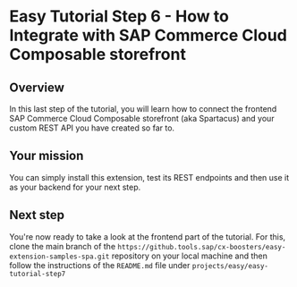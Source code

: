 # Easy Tutorial Step 6 - How to Integrate with SAP Commerce Cloud Composable storefront

## Overview
In this last step of the tutorial, you will learn how to connect the frontend SAP Commerce Cloud Composable storefront (aka Spartacus) and your custom REST API you have created so far to.

## Your mission
You can simply install this extension, test its REST endpoints and then use it as your backend for your next step.

## Next step
You're now ready to take a look at the frontend part of the tutorial. 
For this, clone the main branch of the `https://github.tools.sap/cx-boosters/easy-extension-samples-spa.git` repository on your local machine and then follow the instructions of the `README.md` file under `projects/easy/easy-tutorial-step7`
